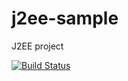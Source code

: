 # j2ee-sample
J2EE project

[![Build Status](http://ec2-18-204-230-242.compute-1.amazonaws.com:8080/buildStatus/icon?job=j2ee-sample&style=plastic)](http://ec2-18-204-230-242.compute-1.amazonaws.com:8080/job/j2ee-sample/)
